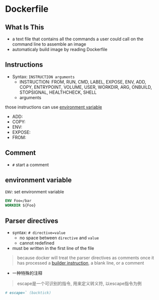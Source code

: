 # Dockerfile

## What Is This

- a text file that contains all the commands a user could call on the command line to assemble an image
- automaticaly build image by reading Dockerfile

## Instructions

- Syntax: `INSTRUCTION arguments`
  - INSTRUCTION: FROM, RUN, CMD, LABEL, EXPOSE, ENV, ADD, COPY, ENTRYPOINT, VOLUME, USER, WORKDIR, ARG, ONBUILD, STOPSIGNAL, HEALTHCHECK, SHELL
  - arguments

those instructions can use [environment variable](#environment-variable)

- ADD:
- COPY:
- ENV:
- EXPOSE:
- FROM:

## Comment

- `#` start a comment

## environment variable

`ENV`: set environment variable

```dockerfile
ENV Foo=/bar
WORKDIR ${Foo}
```

## Parser directives

- syntax: `# directive=value`
  - no space between `directive` and `value`
  - cannot redefined
- must be written in the first line of the file

> because docker will treat the parser directives as comments once it has processed a [builder instruction](#instructions), a blank line, or a comment

- 一种特殊的注释

> escape是一个可识别的指令, 用来定义转义符, 以escape指令为例

```dockerfile
# escape=` (backtick)
```

